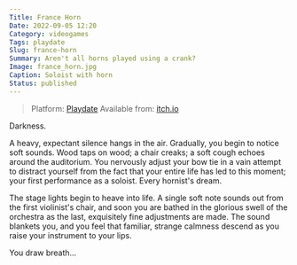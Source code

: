 ```yaml
---
Title: France Horn
Date: 2022-09-05 12:20
Category: videogames
Tags: playdate
Slug: france-horn
Summary: Aren't all horns played using a crank?
Image: france_horn.jpg
Caption: Soloist with horn
Status: published
---
```


> Platform: [Playdate][] 
> Available from: [itch.io][itch] 

[playdate]: https://play.date/
[itch]: https://amazingthew.itch.io/francehorn

Darkness.

A heavy, expectant silence hangs in the air. Gradually, you begin to notice soft sounds. Wood taps on wood; a chair creaks; a soft cough echoes around the auditorium. You nervously adjust your bow tie in a vain attempt to distract yourself from the fact that your entire life has led to this moment; your first performance as a soloist. Every hornist's dream.

The stage lights begin to heave into life. A single soft note sounds out from the first violinist's chair, and soon you are bathed in the glorious swell of the orchestra as the last, exquisitely fine adjustments are made. The sound blankets you, and you feel that familiar, strange calmness descend as you raise your instrument to your lips.

You draw breath...
